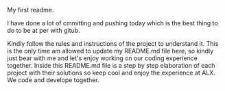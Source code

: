 My first readme. 

I have done a lot of cmmitting and pushing today which is the best thing to do to be at per with gitub. 

Kindly follow the rules and instructions of the project to understand it.
This is the only time am allowed to update my README.md file here, so kindly just bear with me and let's enjoy working on our coding experience together.
Inside this README.md file is a step by step elaboration of each project with their solutions so keep cool and enjoy the experience at ALX.
We code and develope together.
